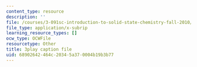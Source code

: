 ```yaml
---
content_type: resource
description: ''
file: /courses/3-091sc-introduction-to-solid-state-chemistry-fall-2010/68902642464c20345a370004b19b3b77_NpBq_JnLKv8.srt
file_type: application/x-subrip
learning_resource_types: []
ocw_type: OCWFile
resourcetype: Other
title: 3play caption file
uid: 68902642-464c-2034-5a37-0004b19b3b77
---
```


